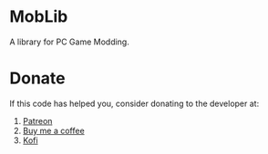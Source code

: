 # MobLib

A library for PC Game Modding.

# Donate

If this code has helped you, consider donating to the developer at: 
1) [Patreon](https://patreon.com/unknownv2)
2) [Buy me a coffee](https://coff.ee/unknownv2)
3) [Kofi](https://Ko-fi.com/unknownv2)